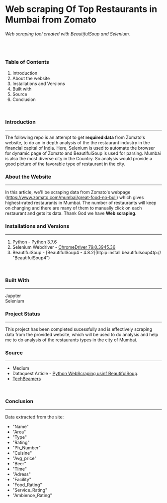 # Web scraping Of Top Restaurants in Mumbai from Zomato


######  Web scraping tool created with BeautifulSoup and Selenium.
<br>


### Table of Contents
1) Introduction
2) About the website
3) Installations and Versions
4) Built with
5) Source
6) Conclusion
<br>


### Introduction
---
The following repo is an attempt to get **required data** from Zomato's website, to do an in depth analysis of the the restaurant industry in the financial capital of India. Here, Selenium is used to automate the browser for dynamic page of Zomato and BeautifulSoup is used for parsing.
Mumbai is also the most diverse city in the Country.  So analysis would provide a good picture of the favorable type of restaurant in the city.
<br>


### About the Website
---
In this article, we'll be scraping data from Zomato's webpage (https://www.zomato.com/mumbai/great-food-no-bull) which gives highest-rated restaurants in Mumbai. The number of restaurants will keep on changing and there are many of them to manually click on each restaurant and gets its data. Thank God we have **Web scraping**.
<br>


### Installations and Versions
---
1. Python -  [Python 3.7.6](http://https://www.python.org/downloads/release/python-376/ "[Python 3.7.6]")
2. Selenium Webdriver - [ChromeDriver 79.0.3945.36](http://https://chromedriver.storage.googleapis.com/index.html?path=79.0.3945.36/ "chromedriver")
3. BeautifulSoup - [BeautifulSoup4 - 4.8.2](htpip install beautifulsoup4tp:// "BeautifulSoup4")
<br>


### Built With
---
Jupyter <br>
Selenium
<br>

### Project Status
---
This project has been completed sucessfully and is effectively scraping data from the provided website, which will be used to do analysis and help me to do analysis of the restaurants types in the city of Mumbai.
<br>

### Source
---
* Medium 
* Dataquest Article - [Python WebScraping usinf BeautifulSoup](http://https://www.dataquest.io/blog/web-scraping-tutorial-python/ "Python WebScraping usinf BeautifulSoup").
* [TechBeamers](http://https://www.techbeamers.com/switch-between-windows-selenium-python/ "TechBeamers")
<br>

### Conclusion
---
Data extracted  from the site:
* "Name"
* "Area"
* "Type"
* "Rating"
* "Ph_Number"
* "Cuisine"
* "Avg_price"
* "Beer"
* "Time"
* "Adress"
* "Facility"
* "Food_Rating"
* "Service_Rating"
* "Ambience_Rating"


